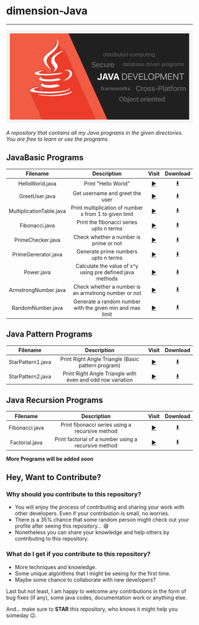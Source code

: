 # dimension-Java
---
![Java Banner](https://raw.githubusercontent.com/kode-logger/resource-data-storage/main/dimension-java/JavaBanner.jpg)

*A repository that contains all my Java programs in the given directories. You are free to learn or use the programs.*

## JavaBasic Programs

| Filename             | Description | Visit | Download |
| :----:               |    :----:     | :----:       | :----: |
| HelloWorld.java      | Print "Hello World"       | [:arrow_forward:](https://github.com/kode-logger/dimension-Java/tree/main/JavaBasic/HelloWorld "HelloWorld") | [:arrow_down:](https://raw.githubusercontent.com/kode-logger/dimension-Java/main/JavaBasic/HelloWorld/HelloWorld.java "HelloWorld.java")
| GreetUser.java       | Get username and greet the user | [:arrow_forward:](https://github.com/kode-logger/dimension-Java/tree/main/JavaBasic/GreetUser "GreetUser") | [:arrow_down:](https://raw.githubusercontent.com/kode-logger/dimension-Java/main/JavaBasic/GreetUser/GreetUser.java "GreetUser.java")
| MultiplicationTable.java | Print multiplication of number x from 1 to given limit | [:arrow_forward:](https://github.com/kode-logger/dimension-Java/tree/main/JavaBasic/MultiplicationTable "MultiplicationTable") | [:arrow_down:](https://raw.githubusercontent.com/kode-logger/dimension-Java/main/JavaBasic/MultiplicationTable/MultiplicationTable.java "MultiplicationTable.java")
| Fibonacci.java | Print the fibonacci series upto n terms | [:arrow_forward:](https://github.com/kode-logger/dimension-Java/tree/main/JavaBasic/FibonacciSeries "Fibonacci") | [:arrow_down:](https://raw.githubusercontent.com/kode-logger/dimension-Java/main/JavaBasic/FibonacciSeries/Fibonacci.java "Fibonacci.java")
| PrimeChecker.java | Check whether a number is prime or not | [:arrow_forward:](https://github.com/kode-logger/dimension-Java/tree/main/JavaBasic/PrimeChecker "PrimeChecker") | [:arrow_down:](https://raw.githubusercontent.com/kode-logger/dimension-Java/main/JavaBasic/PrimeChecker/PrimeChecker.java "PrimeChecker.java")
| PrimeGenerator.java | Generate prime numbers upto n terms | [:arrow_forward:](https://github.com/kode-logger/dimension-Java/tree/main/JavaBasic/PrimeGenerator "PrimeGenerator") | [:arrow_down:](https://raw.githubusercontent.com/kode-logger/dimension-Java/main/JavaBasic/PrimeGenerator/PrimeGenerator.java "PrimeGenerator.java")
| Power.java | Calculate the value of x^y using pre defined java methods | [:arrow_forward:](https://github.com/kode-logger/dimension-Java/tree/main/JavaBasic/Power "Power") | [:arrow_down:](https://raw.githubusercontent.com/kode-logger/dimension-Java/main/JavaBasic/Power/Power.java "Power.java")
| ArmstrongNumber.java | Check whether a number is an armstrong  number or not | [:arrow_forward:](https://github.com/kode-logger/dimension-Java/tree/main/JavaBasic/ArmstrongNumber "ArmstrongNumber") | [:arrow_down:](https://raw.githubusercontent.com/kode-logger/dimension-Java/main/JavaBasic/ArmstrongNumber/ArmstrongNumber.java "ArmstrongNumber.java")
| RandomNumber.java | Generate a random number with the given min and max limit | [:arrow_forward:](https://github.com/kode-logger/dimension-Java/tree/main/JavaBasic/RandomNumber "RandomNumber") | [:arrow_down:](https://raw.githubusercontent.com/kode-logger/dimension-Java/main/JavaBasic/RandomNumber/RandomNumber.java "RandomNumber.java")

## Java Pattern Programs

| Filename | Description | Visit | Download |
| :----:   | :----:      | :----: | :----: |
| StarPattern1.java | Print Right Angle Triangle (Basic pattern program) | [:arrow_forward:](https://github.com/kode-logger/dimension-Java/tree/main/JavaPattern/StarPattern1 "StarPattern1") | [:arrow_down:](https://raw.githubusercontent.com/kode-logger/dimension-Java/main/JavaPattern/StarPattern1/StarPattern1.java "StarPattern1.java") |
| StarPattern2.java | Print Right Angle Triangle with even and odd row variation | [:arrow_forward:](https://github.com/kode-logger/dimension-Java/tree/main/JavaPattern/StarPattern2 "StarPattern2") | [:arrow_down:](https://raw.githubusercontent.com/kode-logger/dimension-Java/main/JavaPattern/StarPattern2/StarPattern2.java "StarPattern2.java") |

## Java Recursion Programs

| Filename | Description | Visit | Download |
| :----:   | :----:      | :----: | :----: |
| Fibonacci.java | Print fibonacci series using a recursive method | [:arrow_forward:](https://github.com/kode-logger/dimension-Java/tree/main/JavaRecursion/Fibonacci "Fibonacci") | [:arrow_down:](https://raw.githubusercontent.com/kode-logger/dimension-Java/main/JavaRecursion/Fibonacci/Fibonacci.java "Fibonacci.java") |
| Factorial.java | Print factorial of a number using a recursive method | [:arrow_forward:](https://github.com/kode-logger/dimension-Java/tree/main/JavaRecursion/Factorial "Factorial") | [:arrow_down:](https://raw.githubusercontent.com/kode-logger/dimension-Java/main/JavaRecursion/Factorial/Factorial.java "Factorial.java") |

**More Programs will be added soon**

## Hey, Want to Contribute?

### Why should you contribute to this repository?

- You will enjoy the process of contributing and sharing your work with other developers. Even if your contribution is
  small, no worries.
- There is a 35% chance that some random person might check out your profile after seeing this repository... 😅
- Nonetheless you can share your knowledge and help others by contributing to this repository.

### What do I get if you contribute to this repository?

- More techniques and knowledge.
- Some unique algorithms that I might be seeing for the first time.
- Maybe some chance to collaborate with new developers?

Last but not least, I am happy to welcome any contributions in the form of bug fixes (if any), some java codes,
documentation work or anything else.

And... make sure to **STAR** this repository, who knows it might help you someday 😉.
